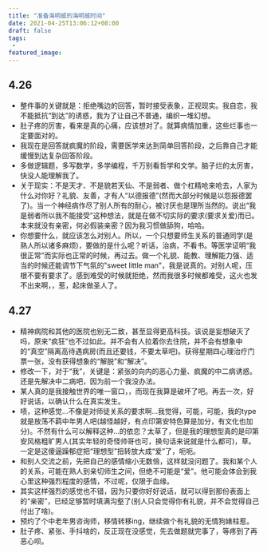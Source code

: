 ```yaml
---
title: "准备海明威的海明威时间"
date: 2021-04-25T13:06:12+08:00
draft: false
tags:
 - 
featured_image:
---
```

## 4.26
- 整件事的关键就是：拒绝嘴边的回答，暂时接受表象，正视现实。我自恋，我不能抵抗“到达”的诱惑，我为了让自己不普通，编织一堆幻想。
- 肚子疼的厉害，看来是真的心痛，应该想对了。就算病情加重，这些烂事也一定要面对的。
- 我现在是回答就疯魔的阶段，需要医学来达到简单回答阶段，之后靠自己才能缓慢到达复杂回答阶段。
- 多做逻辑题，多写数学，多学编程，千万别看哲学和文学。脑子烂的太厉害，快没人能理解我了。
- 关于现实：不是天才、不是貌若天仙、不是弱者、做个杠精呛来呛去，人家为什么对你好？礼貌、友善，才有人“以德报德”(然而大部分时候是以怨报德罢了)。当一个神经病作尽了别人所有的耐心，被讨厌也是理所当然的。说出“我是弱者所以我不能接受”这种想法，就是在做不切实际的要求(要求关爱)而已。本来就没有亲密，何必假装亲密？因为我习惯做舔狗，哈哈。
- 你想要什么，就应该怎么对别人。所以，一个只想要师生关系的普通同学(是熟人所以诸多麻烦)，要做的是什么呢？听话，治病，不看书。等医学证明“我很正常”而实际也正常的时候，再过去。做一个礼貌、能教、理解能力强、适当的时候还能调节下气氛的"sweet little man"，我是说真的。对别人呢，压根不要有要求了。感到难受的时候就拒绝，然而我很多时候都难受，这火也发不出来啊，，惹，起床做圣人了。
## 4.27
- 精神病院和其他的医院也别无二致，甚至显得更高科技。该说是妄想破灭了吗，原来“疯狂”也不过如此。并不会有人拉着你去住院，并不会有想象中的“真空”隔离高待遇病房(而且还要钱，不要太草吧)。获得星期四心理治疗门票一张，没有获得想象的“解脱”和“解决”。
- 修改一下，对于“我”，关键是：紧张的向内的恶心力量、疯魔的中二病诱惑。还是先解决中二病吧，因为前一个我没办法。
- 某人真的是我接触世界的唯一窗口，，而现在我算是破坏了吧。再去一次，好好说话，以确认什么在真实发生。
- 啧，这种感觉...不像是对师徒关系的要求啊...我觉得，可能，可能，我的type就是放荡不羁中年男人吧(越怪越好，有点印第安特色算是加分，有文化也加分)。不然有什么可以解释这种...的依恋？太草了，但是我的理想型真的是印第安风格粗旷男人(其实年轻的奇怪帅哥也可，换句话来说就是什么都可)，草。一定是这傻逼躁郁症把“理想型”扭转放大成“爱”了，呃呃。
- 和别人交流之前，先把自己的感情缩小无数倍，这样就没问题了。我和某个人的关系，可能在熟人到亲切师生之间，但绝不可能是“爱”。他可能会体会到我心里这种强烈程度的感情，不过呢，仅限于血缘。
- 其实这样强烈的感觉也不错，因为只要你好好说话，就可以得到那份表面上的“亲密”，已经足够暂时填满沟壑了(别人只会觉得你有礼貌，并不会觉得自己付出了啥)。
- 预约了个中老年男咨询师，移情转移ing，继续做个有礼貌的无情狗婊柱惹。
- 肚子疼、紧张、手抖啥的，反正现在没感觉，先去做题就完事了，等疼到了再恶心呗。